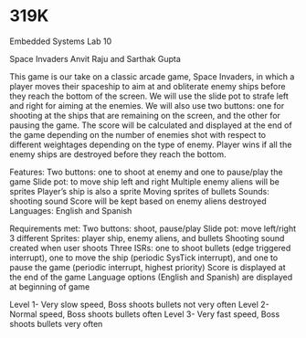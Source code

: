 # 319K
Embedded Systems 
Lab 10

Space Invaders
Anvit Raju and Sarthak Gupta

This game is our take on a classic arcade game, Space Invaders, in which a player moves their spaceship to aim at and obliterate enemy ships before they reach the bottom of the screen. 
We will use the slide pot to strafe left and right for aiming at the enemies. 
We will also use two buttons: one for shooting at the ships that are remaining on the screen, and the other for pausing the game. 
The score will be calculated and displayed at the end of the game depending on the number of enemies shot with respect to different weightages depending on the type of enemy. 
Player wins if all the enemy ships are destroyed before they reach the bottom. 

Features:
Two buttons: one to shoot at enemy and one to pause/play the game
Slide pot: to move ship left and right
Multiple enemy aliens will be sprites
Player’s ship is also a sprite
Moving sprites of bullets
Sounds: shooting sound
Score will be kept based on enemy aliens destroyed 
Languages: English and Spanish

Requirements met:
Two buttons: shoot, pause/play
Slide pot: move left/right
3 different Sprites: player ship, enemy aliens, and bullets
Shooting sound created when user shoots
Three ISRs: one to shoot bullets (edge triggered interrupt), one to move the ship (periodic SysTick interrupt), and one to pause the game (periodic interrupt, highest priority)
Score is displayed at the end of the game
Language options (English and Spanish) are displayed at beginning of game

Level 1- Very slow speed, Boss shoots bullets not very often
Level 2- Normal speed, Boss shoots bullets often
Level 3- Very fast speed, Boss shoots bullets very often
